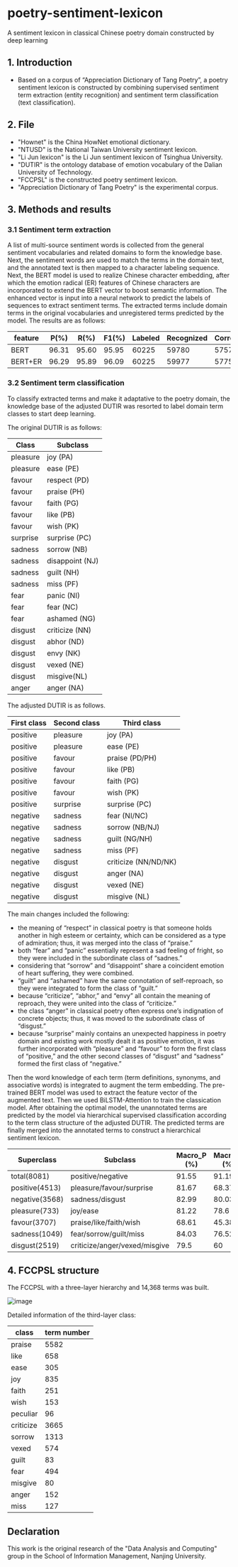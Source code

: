 # poetry-sentiment-lexicon
A sentiment lexicon in classical Chinese poetry domain constructed by deep learning

## 1. Introduction
- Based on a corpus of “Appreciation Dictionary of Tang Poetry”, a poetry sentiment lexicon is constructed by combining supervised sentiment term extraction (entity recognition) and sentiment term classification (text classification). 

## 2. File
- "Hownet" is the China HowNet emotional dictionary.
- "NTUSD" is the National Taiwan University sentiment lexicon.
- "Li Jun lexicon" is the Li Jun sentiment lexicon of Tsinghua University.
- "DUTIR" is the ontology database of emotion vocabulary of the Dalian University of Technology.
- "FCCPSL" is the constructed poetry sentiment lexicon.
- "Appreciation Dictionary of Tang Poetry" is the experimental corpus.

## 3. Methods and results
### 3.1 Sentiment term extraction
A list of multi-source sentiment words is collected from the general sentiment vocabularies and related domains to form the knowledge base. Next, the sentiment words are used to match the terms in the domain text, and the annotated text is then mapped to a character labeling sequence. Next, the BERT model is used to realize Chinese character embedding, after which the emotion radical (ER) features of Chinese characters are incorporated to extend the BERT vector to boost semantic information. The enhanced vector is input into a neural network to predict the labels of sequences to extract sentiment terms. The extracted terms include domain terms in the original vocabularies and unregistered terms predicted by the model. The results are as follows:


|feature|P(%)|R(%)|F1(%)|Labeled|Recognized|Correct|  
|------|---|---|---|---|---|---|
|BERT|96.31|95.60|95.95|60225|59780|57574|
|BERT+ER|96.29|95.89|96.09|60225|59977|57750|


### 3.2 Sentiment term classification
To classify extracted terms and make it adaptative to the poetry domain, the knowledge base of the adjusted DUTIR was resorted to label domain term classes to start deep learning. 

The original DUTIR is as follows:

|Class|Subclass
|------|---|
|pleasure|joy (PA)|
|pleasure|ease (PE)|
|favour|respect (PD)|
|favour|praise (PH)|
|favour|faith (PG)|
|favour|like (PB)|
|favour|wish (PK)|
|surprise|surprise (PC)|
|sadness|sorrow (NB)|
|sadness|disappoint (NJ)|
|sadness|guilt (NH)|
|sadness|miss (PF)|
|fear|panic (NI)|
|fear|fear (NC)|
|fear|ashamed (NG)|
|disgust|criticize (NN)|
|disgust|abhor (ND)|
|disgust|envy (NK)|
|disgust|vexed (NE)|
|disgust|misgive(NL)|
|anger|anger (NA)|

The adjusted DUTIR is as follows.

First class|Second class|Third class
|------|---|---|
|positive|pleasure|joy (PA)
|positive|pleasure|ease (PE)
|positive|favour|praise (PD/PH)
|positive|favour|like (PB)
|positive|favour|faith (PG)
|positive|favour|wish (PK)
|positive|surprise|surprise (PC)
|negative|sadness|fear (NI/NC)
|negative|sadness|sorrow (NB/NJ)
|negative|sadness|guilt (NG/NH)
|negative|sadness|miss (PF)
|negative|disgust|criticize (NN/ND/NK)
|negative|disgust|anger (NA)
|negative|disgust|vexed (NE)
|negative|disgust|misgive (NL)

The main changes included the following: 
- the meaning of “respect” in classical poetry is that someone holds another in high esteem or certainty, which can be considered as a type of admiration; thus, it was merged into the class of “praise.”
- both “fear” and “panic” essentially represent a sad feeling of fright, so they were included in the subordinate class of “sadnes.”
- considering that “sorrow” and “disappoint” share a coincident emotion of heart suffering, they were combined.
- “guilt” and “ashamed” have the same connotation of self-reproach, so they were integrated to form the class of “guilt.”
- because “criticize”, “abhor,” and “envy” all contain the meaning of reproach, they were united into the class of “criticize.”
- the class “anger” in classical poetry often express one’s indignation of concrete objects; thus, it was moved to the subordinate class of “disgust.” 
- because “surprise” mainly contains an unexpected happiness in poetry domain and existing work mostly dealt it as positive emotion, it was further incorporated with “pleasure” and “favour” to form the first class of “positive,” and the other second classes of “disgust” and “sadness” formed the first class of “negative.” 

Then the word knowledge of each term (term definitions, synonyms, and associative words) is integrated to augment the term embedding. The pre-trained BERT model was used to extract the feature vector of the augmented text. Then we used BiLSTM-Attention to train the classication model. After obtaining the optimal model, the unannotated terms are predicted by the model via hierarchical supervised classification according to the term class structure of the adjusted DUTIR. The predicted terms are finally merged into the annotated terms to construct a hierarchical sentiment lexicon.


|Superclass|Subclass|Macro_P (%)|Macro_R (%)|Macro_F1 (%)|Acc (%)|
|------|---|---|---|---|---|
|total(8081)|positive/negative|91.55|91.19|91.23|91.38|
|positive(4513)|pleasure/favour/surprise|81.67|68.37|73.4|89.16|
|negative(3568)|sadness/disgust|82.99|80.03|81.11|85.03|
|pleasure(733)|joy/ease|81.22|78.6|79.58|85.26|
|favour(3707)|praise/like/faith/wish|68.61|45.38|50.63|85.32|
|sadness(1049)|fear/sorrow/guilt/miss|84.03|76.52|79.07|85.04|
|disgust(2519)|criticize/anger/vexed/misgive|79.5|60|65.72|86.18|


## 4. FCCPSL structure
The FCCPSL with a three-layer hierarchy and 14,368 terms was built.

![image](https://user-images.githubusercontent.com/55570101/157238183-f34a7bfc-6b47-445d-8327-05ea7fcd66fb.png)

Detailed information of the third-layer class:

|class|term number|  
|------|---|
|praise |5582|
|like |658|
|ease |305|
|joy |835|
|faith |251|
|wish |153|
|peculiar |96|
|criticize |3665|
|sorrow |1313|
|vexed |574|
|guilt |83|
|fear |494|
|misgive |80|
|anger |152|
|miss |127|

## Declaration
This work is the original research of the "Data Analysis and Computing" group in the School of Information Management, Nanjing University.
